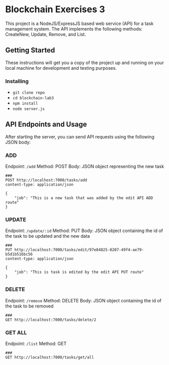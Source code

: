 # Blockchain Exercises 3

This project is a NodeJS/ExpressJS based web service (API) for a task management system. The API implements the following methods: CreateNew, Update, Remove, and List.

## Getting Started

These instructions will get you a copy of the project up and running on your local machine for development and testing purposes.

### Installing

* ```git clone repo```
* ```cd blockchain-lab3```
* ```npm install```
* ```node server.js```


## API Endpoints and Usage

After starting the server, you can send API requests using the following JSON body:

### ADD

Endpoint: `/add`
Method: POST
Body: JSON object representing the new task

```
###
POST http://localhost:7000/tasks/add
content-type: application/json

{
    "job": "This is a new task that was added by the edit API ADD route"
}
```

### UPDATE

Endpoint: `/update/:id`
Method: PUT
Body: JSON object containing the id of the task to be updated and the new data

```
###
PUT http://localhost:7000/tasks/edit/97e84825-0207-49f4-ae79-b5d1b516bc56
content-type: application/json

{
    "job": "This is task is edited by the edit API PUT route"
}
```

### DELETE

Endpoint: `/remove`
Method: DELETE
Body: JSON object containing the id of the task to be removed

```
###
GET http://localhost:7000/tasks/delete/2
```

### GET ALL

Endpoint: `/list`
Method: GET

```
###
GET http://localhost:7000/tasks/get/all
```